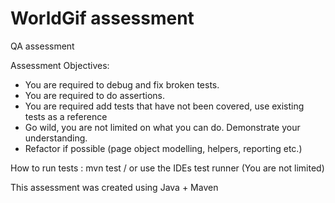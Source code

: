 # WorldGif assessment
QA assessment

Assessment Objectives:

* You are required to debug and fix broken tests.
* You are required to do assertions.
* You are required add tests that have not been covered, use existing tests as a reference
* Go wild, you are not limited on what you can do. Demonstrate your understanding.
* Refactor if possible (page object modelling, helpers, reporting etc.)

How to run tests : mvn test / or use the IDEs test runner (You are not limited)

This assessment was created using Java + Maven
